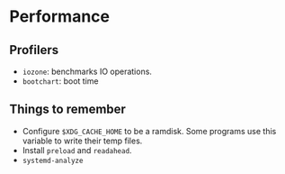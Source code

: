 # Performance
## Profilers
* `iozone`: benchmarks IO operations.
* `bootchart`: boot time

## Things to remember
* Configure `$XDG_CACHE_HOME` to be a ramdisk. Some programs use this variable to write their temp files.
* Install `preload` and `readahead`.
* `systemd-analyze`
